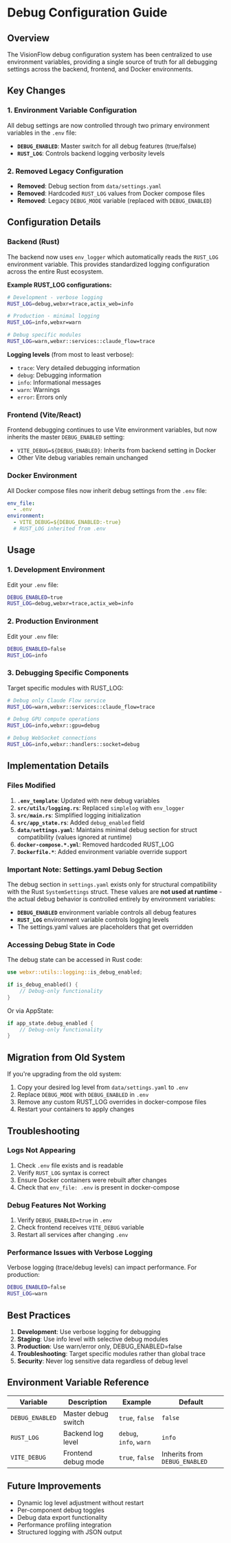 # Debug Configuration Guide

## Overview

The VisionFlow debug configuration system has been centralized to use environment variables, providing a single source of truth for all debugging settings across the backend, frontend, and Docker environments.

## Key Changes

### 1. Environment Variable Configuration

All debug settings are now controlled through two primary environment variables in the `.env` file:

- **`DEBUG_ENABLED`**: Master switch for all debug features (true/false)
- **`RUST_LOG`**: Controls backend logging verbosity levels

### 2. Removed Legacy Configuration

- **Removed**: Debug section from `data/settings.yaml`
- **Removed**: Hardcoded `RUST_LOG` values from Docker compose files
- **Removed**: Legacy `DEBUG_MODE` variable (replaced with `DEBUG_ENABLED`)

## Configuration Details

### Backend (Rust)

The backend now uses `env_logger` which automatically reads the `RUST_LOG` environment variable. This provides standardized logging configuration across the entire Rust ecosystem.

**Example RUST_LOG configurations:**
```bash
# Development - verbose logging
RUST_LOG=debug,webxr=trace,actix_web=info

# Production - minimal logging
RUST_LOG=info,webxr=warn

# Debug specific modules
RUST_LOG=warn,webxr::services::claude_flow=trace
```

**Logging levels** (from most to least verbose):
- `trace`: Very detailed debugging information
- `debug`: Debugging information
- `info`: Informational messages
- `warn`: Warnings
- `error`: Errors only

### Frontend (Vite/React)

Frontend debugging continues to use Vite environment variables, but now inherits the master `DEBUG_ENABLED` setting:

- `VITE_DEBUG=${DEBUG_ENABLED}`: Inherits from backend setting in Docker
- Other Vite debug variables remain unchanged

### Docker Environment

All Docker compose files now inherit debug settings from the `.env` file:

```yaml
env_file:
  - .env
environment:
  - VITE_DEBUG=${DEBUG_ENABLED:-true}
  # RUST_LOG inherited from .env
```

## Usage

### 1. Development Environment

Edit your `.env` file:
```bash
DEBUG_ENABLED=true
RUST_LOG=debug,webxr=trace,actix_web=info
```

### 2. Production Environment

Edit your `.env` file:
```bash
DEBUG_ENABLED=false
RUST_LOG=info
```

### 3. Debugging Specific Components

Target specific modules with RUST_LOG:
```bash
# Debug only Claude Flow service
RUST_LOG=warn,webxr::services::claude_flow=trace

# Debug GPU compute operations
RUST_LOG=info,webxr::gpu=debug

# Debug WebSocket connections
RUST_LOG=info,webxr::handlers::socket=debug
```

## Implementation Details

### Files Modified

1. **`.env_template`**: Updated with new debug variables
2. **`src/utils/logging.rs`**: Replaced `simplelog` with `env_logger`
3. **`src/main.rs`**: Simplified logging initialization
4. **`src/app_state.rs`**: Added `debug_enabled` field
5. **`data/settings.yaml`**: Maintains minimal debug section for struct compatibility (values ignored at runtime)
6. **`docker-compose.*.yml`**: Removed hardcoded RUST_LOG
7. **`Dockerfile.*`**: Added environment variable override support

### Important Note: Settings.yaml Debug Section

The debug section in `settings.yaml` exists only for structural compatibility with the Rust `SystemSettings` struct. These values are **not used at runtime** - the actual debug behavior is controlled entirely by environment variables:

- **`DEBUG_ENABLED`** environment variable controls all debug features
- **`RUST_LOG`** environment variable controls logging levels
- The settings.yaml values are placeholders that get overridden

### Accessing Debug State in Code

The debug state can be accessed in Rust code:

```rust
use webxr::utils::logging::is_debug_enabled;

if is_debug_enabled() {
    // Debug-only functionality
}
```

Or via AppState:
```rust
if app_state.debug_enabled {
    // Debug-only functionality
}
```

## Migration from Old System

If you're upgrading from the old system:

1. Copy your desired log level from `data/settings.yaml` to `.env`
2. Replace `DEBUG_MODE` with `DEBUG_ENABLED` in `.env`
3. Remove any custom RUST_LOG overrides in docker-compose files
4. Restart your containers to apply changes

## Troubleshooting

### Logs Not Appearing

1. Check `.env` file exists and is readable
2. Verify `RUST_LOG` syntax is correct
3. Ensure Docker containers were rebuilt after changes
4. Check that `env_file: .env` is present in docker-compose

### Debug Features Not Working

1. Verify `DEBUG_ENABLED=true` in `.env`
2. Check frontend receives `VITE_DEBUG` variable
3. Restart all services after changing `.env`

### Performance Issues with Verbose Logging

Verbose logging (trace/debug levels) can impact performance. For production:
```bash
DEBUG_ENABLED=false
RUST_LOG=warn
```

## Best Practices

1. **Development**: Use verbose logging for debugging
2. **Staging**: Use info level with selective debug modules
3. **Production**: Use warn/error only, DEBUG_ENABLED=false
4. **Troubleshooting**: Target specific modules rather than global trace
5. **Security**: Never log sensitive data regardless of debug level

## Environment Variable Reference

| Variable | Description | Example | Default |
|----------|-------------|---------|---------|
| `DEBUG_ENABLED` | Master debug switch | `true`, `false` | `false` |
| `RUST_LOG` | Backend log level | `debug`, `info`, `warn` | `info` |
| `VITE_DEBUG` | Frontend debug mode | `true`, `false` | Inherits from `DEBUG_ENABLED` |

## Future Improvements

- Dynamic log level adjustment without restart
- Per-component debug toggles
- Debug data export functionality
- Performance profiling integration
- Structured logging with JSON output